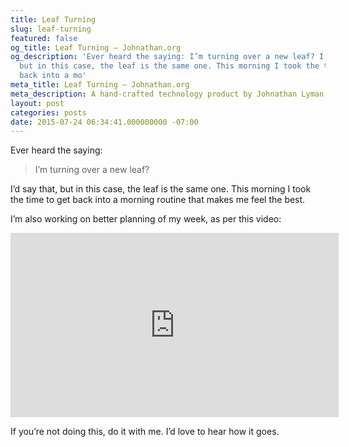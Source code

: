 ```yaml
---
title: Leaf Turning
slug: leaf-turning
featured: false
og_title: Leaf Turning – Johnathan.org
og_description: 'Ever heard the saying: I’m turning over a new leaf? I’d say that,
  but in this case, the leaf is the same one. This morning I took the time to get
  back into a mo'
meta_title: Leaf Turning – Johnathan.org
meta_description: A hand-crafted technology product by Johnathan Lyman
layout: post
categories: posts
date: 2015-07-24 06:34:41.000000000 -07:00
---
```


Ever heard the saying:

> I’m turning over a new leaf?

I’d say that, but in this case, the leaf is the same one. This morning I took the time to get back into a morning routine that makes me feel the best.

I’m also working on better planning of my week, as per this video:

<iframe loading="lazy" allowfullscreen="" frameborder="0" height="295" src="https://www.youtube.com/embed/KNxLNY6yxRI?feature=oembed" width="525"></iframe>

If you’re not doing this, do it with me. I’d love to hear how it goes.

